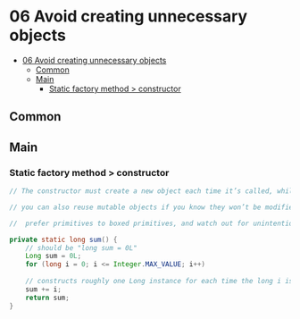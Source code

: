 # 06 Avoid creating unnecessary objects

- [06 Avoid creating unnecessary objects](#06-avoid-creating-unnecessary-objects)
  - [Common](#common)
  - [Main](#main)
    - [Static factory method \> constructor](#static-factory-method--constructor)


## Common

## Main

### Static factory method > constructor

```java
// The constructor must create a new object each time it’s called, while the factory method is never required to do so and won’t in practice.

// you can also reuse mutable objects if you know they won’t be modified

```

```java
//  prefer primitives to boxed primitives, and watch out for unintentional autoboxing

private static long sum() {
    // should be "long sum = 0L"
    Long sum = 0L; 
    for (long i = 0; i <= Integer.MAX_VALUE; i++)
    
    // constructs roughly one Long instance for each time the long i is added to the Long sum
    sum += i; 
    return sum;
}
```
